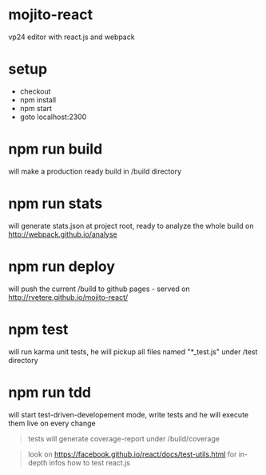 # mojito-react
vp24 editor with react.js and webpack

# setup
- checkout
- npm install
- npm start
- goto localhost:2300

# npm run build
will make a production ready build in /build directory

# npm run stats
will generate stats.json at project root, ready to analyze the whole build on http://webpack.github.io/analyse

# npm run deploy
will push the current /build to github pages - served on http://rvetere.github.io/mojito-react/

# npm test
will run karma unit tests, he will pickup all files named "*_test.js" under /test directory

# npm run tdd
will start test-driven-developement mode, write tests and he will execute them live on every change

> tests will generate coverage-report under /build/coverage

> look on https://facebook.github.io/react/docs/test-utils.html for in-depth infos how to test react.js 
